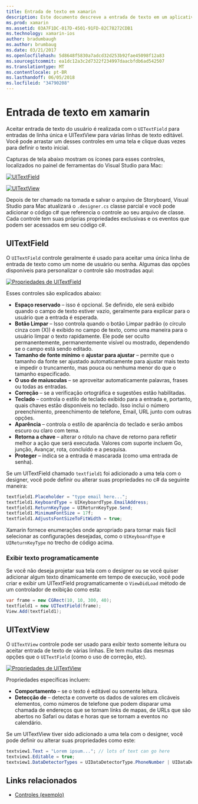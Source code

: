 ```yaml
---
title: Entrada de texto em xamarin
description: Este documento descreve a entrada de texto em um aplicativo xamarin. Ele discute usando UITextField e UITextVIew programaticamente e o Designer do iOS.
ms.prod: xamarin
ms.assetid: 03A7F1DC-017D-4501-91FD-82C78272CDB1
ms.technology: xamarin-ios
author: bradumbaugh
ms.author: brumbaug
ms.date: 03/21/2017
ms.openlocfilehash: 5d8648f5830a7adcd32d253b92fae45098f12a83
ms.sourcegitcommit: ea1dc12a3c2d7322f234997daacbfdb6ad542507
ms.translationtype: MT
ms.contentlocale: pt-BR
ms.lasthandoff: 06/05/2018
ms.locfileid: "34790208"
---
```

# <a name="text-input-in-xamarinios"></a>Entrada de texto em xamarin

Aceitar entrada de texto do usuário é realizada com o `UITextField` para entradas de linha única e UITextView para várias linhas de texto editável. Você pode arrastar um desses controles em uma tela e clique duas vezes para definir o texto inicial.

Capturas de tela abaixo mostram os ícones para esses controles, localizados no painel de ferramentas do Visual Studio para Mac:

 [![](text-input-images/image11a.png "UITextField")](text-input-images/image11a.png#lightbox)

 [![](text-input-images/image13a.png "UITextView")](text-input-images/image13a.png#lightbox)

Depois de ter chamado na tomada e salvar o arquivo de Storyboard, Visual Studio para Mac atualizará o `.designer.cs` classe parcial e você pode adicionar o código c# que referencia o controle ao seu arquivo de classe. Cada controle tem suas próprias propriedades exclusivas e os eventos que podem ser acessados em seu código c#.

 <a name="UITextField" />


## <a name="uitextfield"></a>UITextField

O `UITextField` controle geralmente é usado para aceitar uma única linha de entrada de texto como um nome de usuário ou senha. Algumas das opções disponíveis para personalizar o controle são mostradas aqui:

 [![](text-input-images/image15a.png "Propriedades de UITextField")](text-input-images/image15a.png#lightbox)

Esses controles são explicados abaixo:

-  **Espaço reservado** – isso é opcional. Se definido, ele será exibido quando o campo de texto estiver vazio, geralmente para explicar para o usuário que a entrada é esperada.
-  **Botão Limpar** – Isso controla quando o botão Limpar padrão (o círculo cinza com (X)) é exibido no campo de texto, como uma maneira para o usuário limpar o texto rapidamente. Ele pode ser oculto permanentemente, permanentemente visível ou mostrado, dependendo se o campo está sendo editado.
-  **Tamanho de fonte mínimo** e **ajustar para ajustar** – permite que o tamanho da fonte ser ajustado automaticamente para ajustar mais texto e impedir o truncamento, mas pouca ou nenhuma menor do que o tamanho especificado.
-  **O uso de maiusculas** – se aproveitar automaticamente palavras, frases ou todas as entradas.
-  **Correção** – se a verificação ortográfica e sugestões estão habilitadas.
-  **Teclado** – controla o estilo de teclado exibido para a entrada e, portanto, quais chaves estão disponíveis no teclado. Isso inclui o número preenchimento, preenchimento de telefone, Email, URL junto com outras opções.
-  **Aparência** – controla o estilo de aparência do teclado e serão ambos escuro ou claro com tema.
-  **Retorna a chave** – alterar o rótulo na chave de retorno para refletir melhor a ação que será executada. Valores com suporte incluem Go, junção, Avançar, rota, concluído e a pesquisa.
-  **Proteger** – indica se a entrada é mascarada (como uma entrada de senha).


Se um UITextField chamado `textfield1` foi adicionado a uma tela com o designer, você pode definir ou alterar suas propriedades no c# da seguinte maneira:

```csharp
textfield1.Placeholder = "type email here...";
textfield1.KeyboardType = UIKeyboardType.EmailAddress;
textfield1.ReturnKeyType = UIReturnKeyType.Send;
textfield1.MinimumFontSize = 17f;
textfield1.AdjustsFontSizeToFitWidth = true;
```

Xamarin fornece enumerações onde apropriado para tornar mais fácil selecionar as configurações desejadas, como o `UIKeyboardType` e `UIReturnKeyType` no trecho de código acima.

### <a name="display-text-programmatically"></a>Exibir texto programaticamente

Se você não deseja projetar sua tela com o designer ou se você quiser adicionar algum texto dinamicamente em tempo de execução, você pode criar e exibir um UITextField programaticamente o `ViewDidLoad` método de um controlador de exibição como esta:

```csharp
var frame = new CGRect(10, 10, 300, 40);
textfield1 = new UITextField(frame);
View.Add(textfield1);
```

 <a name="UITextView" />


## <a name="uitextview"></a>UITextView

O `UITextView` controle pode ser usado para exibir texto somente leitura ou aceitar entrada de texto de várias linhas. Ele tem muitas das mesmas opções que o `UITextField` (como o uso de correção, etc).

 [![](text-input-images/image16a.png "Propriedades de UITextView")](text-input-images/image16a.png#lightbox)

Propriedades específicas incluem:

-  **Comportamento** – se o texto é editável ou somente leitura.
-  **Detecção de** – detecta e converte os dados de valores em clicáveis elementos, como números de telefone que podem disparar uma chamada de endereços que se tornam links de mapas, de URLs que são abertos no Safari ou datas e horas que se tornam a eventos no calendário.


Se um UITextView tiver sido adicionado a uma tela com o designer, você pode definir ou alterar suas propriedades como este:

```csharp
textview1.Text = "Lorem ipsum..."; // lots of text can go here
textview1.Editable = true;
textview1.DataDetectorTypes = UIDataDetectorType.PhoneNumber | UIDataDetectorType.Link;
```



## <a name="related-links"></a>Links relacionados

- [Controles (exemplo)](https://developer.xamarin.com/samples/Controls/)
